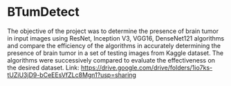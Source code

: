 # BTumDetect
The objective of the project was to determine the presence of brain tumor in input images using ResNet, Inception V3, VGG16, DenseNet121 algorithms and compare the efficiency of the algorithms in accurately determining the presence of brain tumor in a set of testing images from Kaggle dataset. The algorithms were successively compared to evaluate the effectiveness on the desired dataset.
Link: https://drive.google.com/drive/folders/1io7ks-tUZiU3jD9-bCeEEsVfZLc8Mgn1?usp=sharing
